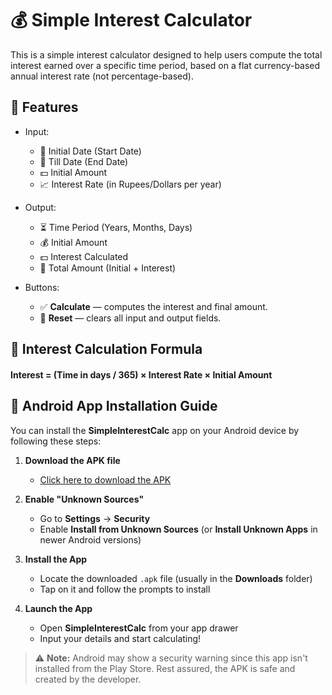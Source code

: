 # 💰 Simple Interest Calculator

This is a simple interest calculator designed to help users compute the total interest earned over a specific time period, based on a flat currency-based annual interest rate (not percentage-based).

## 🔧 Features

- Input:
  - 📅 Initial Date (Start Date)
  - 📅 Till Date (End Date)
  - 💵 Initial Amount
  - 📈 Interest Rate (in Rupees/Dollars per year)

- Output:
  - ⏳ Time Period (Years, Months, Days)
  - 💰 Initial Amount
  - 💵 Interest Calculated
  - 🧾 Total Amount (Initial + Interest)

- Buttons:
  - ✅ **Calculate** — computes the interest and final amount.
  - 🔁 **Reset** — clears all input and output fields.

## 📌 Interest Calculation Formula
#### Interest = (Time in days / 365) × Interest Rate × Initial Amount


## 📲 Android App Installation Guide

You can install the **SimpleInterestCalc** app on your Android device by following these steps:

1. **Download the APK file**
   - [Click here to download the APK](./Intrest_Calculator.apk)

2. **Enable "Unknown Sources"**
   - Go to **Settings** → **Security**
   - Enable **Install from Unknown Sources** (or **Install Unknown Apps** in newer Android versions)

3. **Install the App**
   - Locate the downloaded `.apk` file (usually in the **Downloads** folder)
   - Tap on it and follow the prompts to install

4. **Launch the App**
   - Open **SimpleInterestCalc** from your app drawer
   - Input your details and start calculating!

> ⚠️ **Note:** Android may show a security warning since this app isn't installed from the Play Store. Rest assured, the APK is safe and created by the developer.

